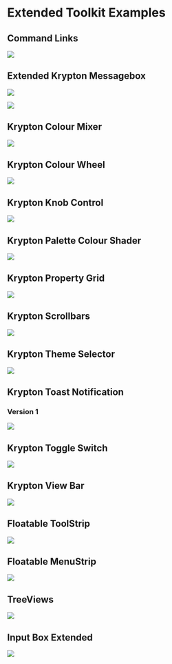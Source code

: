 # Extended Toolkit Examples

## Command Links

![](https://github.com/Wagnerp/Krypton-Toolkit-Suite-Extended-NET-5.470/blob/master/Assets/Examples/CommandLinks.png)

## Extended Krypton Messagebox

![](https://github.com/Wagnerp/Krypton-Toolkit-Suite-Extended-NET-5.470/blob/master/Assets/Examples/ExtendedKryptonMessageBox1.png)

![](https://github.com/Wagnerp/Krypton-Toolkit-Suite-Extended-NET-5.470/blob/master/Assets/Examples/ExtendedKryptonMessageBox2.png)

## Krypton Colour Mixer

![](https://github.com/Wagnerp/Krypton-Toolkit-Suite-Extended-NET-5.470/blob/master/Assets/Examples/KryptonColourMixer.png)

## Krypton Colour Wheel

![](https://github.com/Wagnerp/Krypton-Toolkit-Suite-Extended-NET-5.470/blob/master/Assets/Examples/KryptonColourWheel.png)

## Krypton Knob Control

![](https://github.com/Wagnerp/Krypton-Toolkit-Suite-Extended-NET-5.470/blob/master/Assets/Examples/KryptonKnobControl.png)

## Krypton Palette Colour Shader

![](https://github.com/Wagnerp/Krypton-Toolkit-Suite-Extended-NET-5.470/blob/master/Assets/Examples/KryptonPaletteColourShader.png)

## Krypton Property Grid

![](https://github.com/Wagnerp/Krypton-Toolkit-Suite-Extended-NET-5.470/blob/master/Assets/Examples/KryptonPropertyGrid.png)

## Krypton Scrollbars

![](https://github.com/Wagnerp/Krypton-Toolkit-Suite-Extended-NET-5.470/blob/master/Assets/Examples/KryptonScrollBars.png)

## Krypton Theme Selector

![](https://github.com/Wagnerp/Krypton-Toolkit-Suite-Extended-NET-5.470/blob/master/Assets/Examples/KryptonThemeSelector.png)

## Krypton Toast Notification

### Version 1

![](https://github.com/Wagnerp/Krypton-Toolkit-Suite-Extended-NET-5.470/blob/master/Assets/Examples/KryptonToastNotificationV1.png)

## Krypton Toggle Switch

![](https://github.com/Wagnerp/Krypton-Toolkit-Suite-Extended-NET-5.470/blob/master/Assets/Examples/KryptonToggleSwitch.png)

## Krypton View Bar

![](https://github.com/Wagnerp/Krypton-Toolkit-Suite-Extended-NET-5.470/blob/master/Assets/Examples/KryptonViewBar.png)

## Floatable ToolStrip

![](https://github.com/Wagnerp/Krypton-Toolkit-Suite-Extended-NET-5.470/blob/master/Assets/Examples/FloatableToolStrip.png)

## Floatable MenuStrip

![](https://github.com/Wagnerp/Krypton-Toolkit-Suite-Extended-NET-5.470/blob/master/Assets/Examples/FlotableMenuStrip.png)

## TreeViews

![](https://github.com/Wagnerp/Krypton-Toolkit-Suite-Extended-NET-5.470/blob/master/Assets/Examples/TreeViews.png)

## Input Box Extended
![](https://github.com/Wagnerp/Krypton-Toolkit-Suite-Extended-NET-5.470/blob/master/Assets/Examples/KryptonInputBoxExtended.png)
